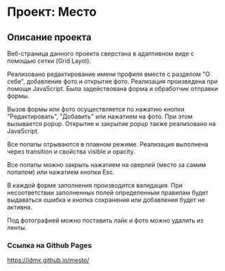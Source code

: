 # Проект: Место

## Описание проекта

Веб-страница данного проекта сверстана в адаптивном виде с помощью сетки (Grid Layot). 

Реализовано редактирование имени профиля вместе с разделом "О себе", добавление фото и открытие фото. Реализация произведена при помощи JavaScript. Была задействована форма и обработчик отправки формы.

Вызов формы или фото осуществляется по нажатию кнопки "Редактировать", "Добавить" или нажатием на фото. При этом вызывается popup. Открытие и закрытие popup также реализовано на JavaScript.

Все попапы отрываются в плавном режиме. Реализация выполнена через transition и свойства visible и opacity.

Все попапы можно закрыть нажатием на оверлей (место за самим попапом) или нажатием кнопки Esc.

В каждой форме заполнения производится валидация. При несоответствии заполненных полей определенным правилам будет выдаваться ошибка и кнопка сохранения или добавления будет не активна.

Под фотографией можно поставить лайк и фото можно удалить из ленты.

### Ссылка на Github Pages

https://idmx.github.io/mesto/